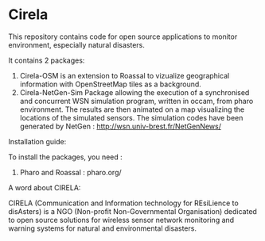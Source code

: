 Cirela
======

This repository contains code for open source applications to monitor environment, especially natural disasters.

It contains 2 packages:

1. Cirela-OSM is an extension to Roassal to vizualize geographical information with OpenStreetMap tiles as a background.
2. Cirela-NetGen-Sim Package allowing the execution of a synchronised and concurrent WSN simulation program, written in occam, from pharo environment. The results are then animated on a map visualizing the locations of the simulated sensors. The simulation codes have been generated by NetGen :
  http://wsn.univ-brest.fr/NetGenNews/

Installation guide:

To install the packages, you need :
1. Pharo and Roassal :
    pharo.org/


A word about CIRELA:

CIRELA (Communication and Information technology for REsiLience to disAsters) is a NGO (Non-profit Non-Governmental Organisation) dedicated to open source solutions for wireless sensor network monitoring and warning systems for natural and environmental disasters.


